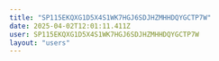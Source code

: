 ```yaml
---
title: "SP115EKQXG1D5X4S1WK7HGJ6SDJHZMHHDQYGCTP7W"
date: 2025-04-02T12:01:11.411Z
user: SP115EKQXG1D5X4S1WK7HGJ6SDJHZMHHDQYGCTP7W
layout: "users"
---
```

    